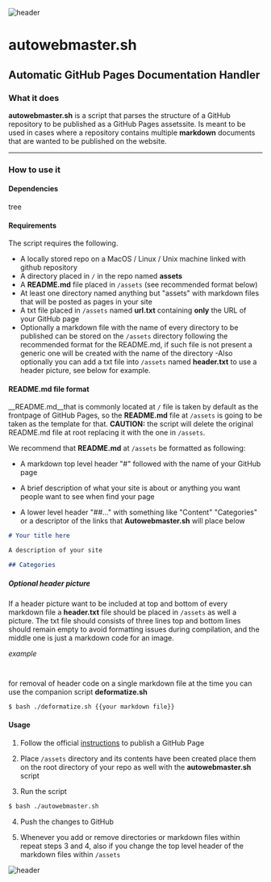 
![header](/Tutoriales-IFC/assets/header.png)


























# autowebmaster.sh

## Automatic GitHub Pages Documentation Handler 

### What it does

__autowebmaster.sh__ is a script that parses the structure of a GitHub repository to be published as a GitHub Pages assetssite. Is meant to be used in cases where a repository contains multiple __markdown__ documents that are wanted to be published on the website. 

___

### How to use it


#### Dependencies

tree

#### Requirements

The script requires the following. 

- A locally stored repo on a MacOS / Linux / Unix machine linked with github repository 
- A directory placed in `/` in the repo named __assets__
- A __README.md__ file placed in `/assets`   (see recommended format below)
- At least one directory named anything but "assets" with markdown files that will be posted as pages in your site
- A txt file placed in `/assets` named __url.txt__ containing __only__ the URL of your GitHub page 
- Optionally a markdown file with the name of every directory to be published can be stored on the `/assets` directory following the recommended format for the README.md, if such file is not present a generic one will be created with the name of the directory
-Also optionally you can add a txt file into `/assets`  named __header.txt__  to use a header picture, see below for example. 

#### README.md file format

__README.md__that is commonly located at `/`  file is taken by default as the frontpage of GitHub Pages, so the __README.md__ file at `/assets` is going to be taken as the template for that. __CAUTION:__ the script will delete the original README.md file at root replacing it with the one in `/assets`.

We recommend that __README.md__ at `/assets` be formatted as following:

- A markdown top level header "#" followed with the name of your GitHub page

- A brief description of what your site is about or anything you want people want to see when find your page

- A lower level header "##..." with something like "Content" "Categories" or a descriptor of the links that __Autowebmaster.sh__ will place below

``` markdown
# Your title here

A description of your site 

## Categories


```

#####  Optional header picture 

If a header picture want to be included at top and bottom of every markdown file a __header.txt__ file should be placed in `/assets` as well a picture.  The txt file should consists of three lines top and bottom lines should remain empty to avoid formatting issues during compilation, and the middle one is just a markdown code for an image.

_example_

``` markdown



```

for removal of header code on a single markdown file at the time you can use the companion script __deformatize.sh__  

``` bash
$ bash ./deformatize.sh {{your markdown file}}
```


#### Usage 

1. Follow the official [instructions](https://pages.github.com/) to publish a GitHub Page

2. Place `/assets` directory and its contents have been created place them on the root directory of your repo as well with the __autowebmaster.sh__ script

3. Run the script

``` bash
$ bash ./autowebmaster.sh
```
4. Push the changes to GitHub

5. Whenever you add or remove directories or markdown files within repeat steps 3 and 4, also if you change the top level header of the markdown files within `/assets`



































![header](/Tutoriales-IFC/assets/header.png)

